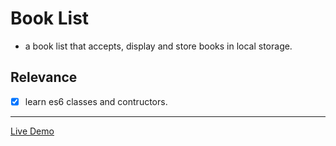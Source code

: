 # Book List

- a book list that accepts, display and store books in local storage.

## Relevance

* [x] learn es6 classes and contructors.

---
[Live Demo](https://ann-glitch.github.io/bookList/)
